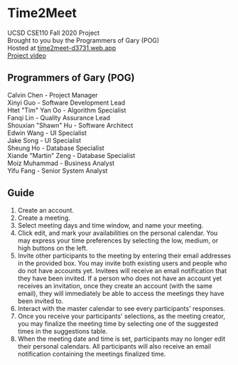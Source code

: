 # Time2Meet
UCSD CSE110 Fall 2020 Project<br/>
Brought to you buy the Programmers of Gary (POG)<br/>
Hosted at [time2meet-d3731.web.app](https://time2meet-d3731.web.app/)<br/>
[Project video](https://www.youtube.com/watch?v=PtrAXuKBUz8&feature=youtu.be)

## Programmers of Gary (POG)
Calvin Chen - Project Manager<br/>
Xinyi Guo - Software Development Lead<br/>
Htet "Tim" Yan Oo - Algorithm Specialist<br/>
Fanqi Lin - Quality Assurance Lead<br/>
Shouxian "Shawn" Hu - Software Architect<br/>
Edwin Wang - UI Specialist<br/>
Jake Song - UI Specialist<br/>
Sheung Ho - Database Specialist<br/>
Xiande "Martin" Zeng - Database Specialist<br/>
Moiz Muhammad - Business Analyst<br/>
Yifu Fang - Senior System Analyst

## Guide
1. Create an account.
2. Create a meeting.
3. Select meeting days and time window, and name your meeting.
4. Click edit, and mark your availabilities on the personal calendar.
You may express your time preferences by selecting the low, medium, or high buttons on the left.
5. Invite other participants to the meeting by entering their email addresses in the provided box.
You may invite both existing users and people who do not have accounts yet.
Invitees will receive an email notification that they have been invited.
If a person who does not have an account yet receives an invitation, once they create an account (with the same email), they will immediately be able to access the meetings they have been invited to.
6. Interact with the master calendar to see every participants' responses.
7. Once you receive your participants' selections, as the meeting creator, you may finalize the meeting time by selecting one of the suggested times in the suggestions table.
8. When the meeting date and time is set, participants may no longer edit their personal calendars.
All participants will also receive an email notification containing the meetings finalized time.